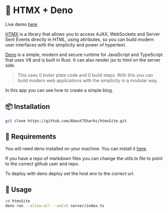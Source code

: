 # 🚀 HTMX + Deno 
Live demo [here](https://htmxexample.deno.dev/)

[HTMX](https://htmx.org) is a library that allows you to access AJAX, WebSockets and Server Sent Events directly in HTML, using attributes, so you can build modern user interfaces with the simplicity and power of hypertext.

[Deno](https://deno.land) is a simple, modern and secure runtime for JavaScript and TypeScript that uses V8 and is built in Rust. It can also render jsx to html on the server side. 

> This uses 0 boiler plate code and 0 build steps. With this you can build modern web applications with the simplicity in a modular way.

In this app you can see how to create a simple blog.

## 📦 Installation
```bash
git clone https://github.com/About7Sharks/htmxSite.git
```
## 📝 Requirements
You will need deno installed on your machine. You can install it [here](https://deno.land/#installation).

If you have a repo of markdown files you can change the utils.ts file to point to the correct github user and repo.

To deploy with deno deploy set the host env to the correct url.
## 📝 Usage
```bash
cd htmxSite
deno run --allow-all --watch server/index.ts
```


